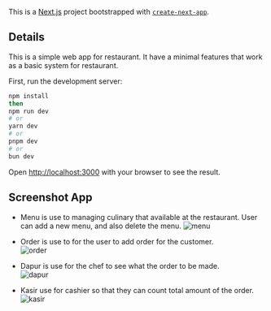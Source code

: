 This is a [Next.js](https://nextjs.org/) project bootstrapped with [`create-next-app`](https://github.com/vercel/next.js/tree/canary/packages/create-next-app).

## Details
This is a simple web app for restaurant. It have a minimal features that work as a basic system for restaurant.


First, run the development server:

```bash
npm install
then
npm run dev
# or
yarn dev
# or
pnpm dev
# or
bun dev
```

Open [http://localhost:3000](http://localhost:3000) with your browser to see the result.

## Screenshot App

- Menu is use to managing culinary that available at the restaurant. User can add a new menu, and also delete the menu.
![menu](https://github.com/aprianricky/restaurant/assets/97194667/c844cb4e-a016-4bff-a86b-0ea6a0111d9d)

- Order is use to for the user to add order for the customer.  
![order](https://github.com/aprianricky/restaurant/assets/97194667/6c93cf08-26e6-42b3-bae0-9162878553c8)

- Dapur is use for the chef to see what the order to be made.  
![dapur](https://github.com/aprianricky/restaurant/assets/97194667/7bca1eab-b621-42a3-b281-51ddc23c15ef)

- Kasir use for cashier so that they can count total amount of the order.  
![kasir](https://github.com/aprianricky/restaurant/assets/97194667/e272e608-501e-4aa6-a7f8-2ad4b62f1926)


